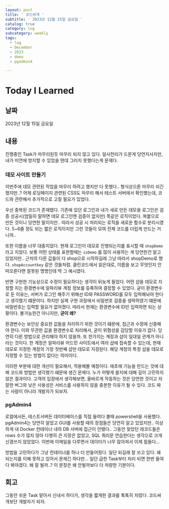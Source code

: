 ```yaml
---
layout: post
title: ' 코드싸개 '
subtitle: ' 2023년 12월 15일 금요일 '
catalog: true
category: log
subcategory: weekly
tags:
  - log
  - December
  - 2023
  - demo
  - pgadmin4

---
```


# Today I Learned

## 날짜

2023년 12월 15일 금요일

## 내용

 진행중인 Task가 마무리된듯 마무리 되지 않고 있다. 일사천리가 드문게 당연지사지만, 내가 미연에 방지할 수 있었을 텐데 그러지 못했다는게 문제다.

### 데모 사이트 만들기

 이번주에 데모 관련된 작업을 마무리 하려고 했지만 다 못했다.. 형식상으론 마무리 되긴 했지만..? 어제 로딩페이지 관련된 CSS도 마무리 해서 테스트 서버에서 확인했는데, 코드와 관련해서 추가적으로 고칠 필요가 있었다.

 우선 중복된 코드가 존재했다. 기존에 있던 로그인과 내가 새로 만든 데모용 로그인은 검증 성공시(엄밀히 말하면 데모 로그인엔 검증이 없지만) 똑같은 로직이었다. 복붙으로 만든 것이니 당연한 말이지만.. 따라서 성공 시 처리되는 로직을 새로운 함수로 분리시켰다. 5~6줄 정도 되는 짧은 로직이지만 그런 것들이 모여 전체 코드를 더럽게 만드는 거니까..

 또한 이름을 너무 대충지었다. 현재 로그인이 데모로 진행되는지를 표시할 때 `shopDemo` 라고 지었다. 보통 어떤 상태를 표현할때는 `isDemo` 를 많이 사용하는 게 당연한건 알고 있었지만.. 근처의 다른 값들이 다 shop으로 시작하길래 그냥 따라서 shopDemo로 했다. `shopAccountkey` 같은 것들처럼. 클린코드에서 읽은대로, 이름을 보고 무엇인지 안떠오른다면 잘못된 명명인데 딱 그 예시였다.

 반면 구현한 기능상으로 수정이 필요하다는 생각이 뒤늦게 들었다. 어떤 샵을 데모로 지정할 지는 환경변수에 알파리뷰 계정 정보를 등록하여 결정할 수 있었다. 굳이 환경변수로 둔 이유는, 서버가 로그인 해주기 위해선 ID와 PASSWORD를 모두 입력해놔야 한다고 생각했기 떄문이다. 하지만 실제 구현 과정에서 비밀번호 검증을 생략하였기 떄문에 비밀번호는 입력할 필요가 없어졌다. 따라서 현재는 환경변수에 ID만 입력하면 되는 상황이다. 불가능한건 아니지만, **굳이 왜?**

 환경변수는 보안상 중요한 값들을 처리하기 위한 것이기 떄문에, 접근과 수정에 신중해야 한다. 이와 무관한 값을 환경변수로 처리해서, 굳이 위험성을 감당할 이유가 없다. 당연히 다른 방법으로 관리해야 하지 않을까. 또 한가지는 계정과 샵이 일대일 관계가 아니라는 것이다. 한 계정은 알파리뷰 어드민 사이트에서 여러 샵에 접속할 수 있는데, 현재 데모로 지정한 계정의 가장 첫번째 샵만 데모로 지정된다. 해당 계정의 특정 샵을 데모로 지정할 수 있는 방법이 없다는 의미이다.

 이러한 부분에 대한 개선이 필요해서, 적용해볼 예정이다. 애초에 기능을 만드는 것에 대해 코드와 방법만 생각했기 떄문에 생긴 문제다. 누가 어떻게 쓸지에 대해 깊이 고민하지 않은 결과이다. 고객의 입장에서 생각해보면, 올바르게 작동하는 것은 당연한 것이고 자잘한 버그와 낮은 사용성은 서비스를 사용하지 않을 충분한 이유가 될 수 있다. 코드 짜는 사람이 아니라 개발자가 되보자.

### pgAdmin4

 로컬에서든, 테스트서버든 데이터베이스를 직접 들여다 볼때 powershell을 사용했다. pgAdmin4는 당연히 알았고 GUI를 사용할 때의 장점들은 당연히 알고 있었지만.. 이상하게 내 Docker 컨테이너 내의 DB 서버에 접근이 안됐다.. 그동안 찾았던 레코드들은 rows 수가 많지 않아 다행히 큰 지장은 없었고, SQL 쿼리문 연습한다는 생각으로 크게 신경쓰지 않았었다. 이번에 이메일을 다루면서 데이터가 너무 많아져서 이제 힘들다…

 방법을 고민하다가 그냥 컨테이너를 하나 더 만들어줬다. 일단 되길래 잘 쓰고 있다. 왜 되는지를 이해 못하고 있어서 문제긴 하다만… 일단 급한 Task부터 처리 되면 한번 들여다 봐야겠다. 왜 잘 될까..? 이 문장은 왜 안될까보다 더 처량한 기분이다.

## 회고

 그동안 쉬운 Task 맡아서 신내서 하다가, 생각을 짧게한 결과를 톡톡히 치렀다. 코드싸개보단 개발자가 되자.
